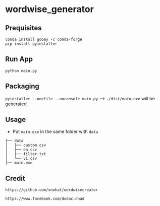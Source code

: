 # wordwise_generator
## Prequisites
```
conda install gooey -c conda-forge
pip install pyinstaller
```
## Run App
`python main.py`

## Packaging
`pyinstaller --onefile --noconsole main.py` --> `./dist/main.exe` will be generated
## Usage
- Put `main.exe` in the same folder with `data`
```
├── data
│   ├── custom.csv
│   ├── en.csv
│   ├── filter.txt
│   └── vi.csv
├── main.exe
```
## Credit
`https://github.com/xnohat/wordwisecreator`

`https://www.facebook.com/doduc.dnad`
